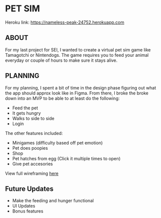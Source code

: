[logo]: https://i.imgur.com/Z1wL1PM.png

# PET SIM 
Heroku link: https://nameless-peak-24752.herokuapp.com
## ABOUT
For my last project for SEI, I wanted to create a virtual pet sim game like Tamagotchi or Nintendogs. The game requires you to feed your animal everyday or couple of hours to make sure it stays alive. 


## PLANNING
For my planning, I spent a bit of time in the design phase figuring out what the app should approx look like in Figma. From there, I broke the broke down into an MVP to be able to at least do the following:
- Feed the pet
- It gets hungry
- Walks to side to side
- Login

The other features included: 
- Minigames (difficulty based off pet emotion)
- Pet does poopies
- Shop
- Pet hatches from egg (Click it multiple times to open)
- Give pet accesories

View full wireframing [here](https://www.figma.com/file/aEFR5LyYIqxPEubeOjC45i/Untitled?node-id=0%3A1)


## Future Updates
- Make the feeding and hunger functional 
- UI Updates
- Bonus features



